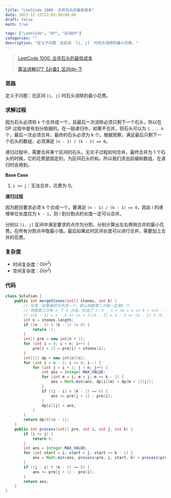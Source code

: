```yaml
---
title: "LeetCode 1000. 合并石头的最低成本"
date: 2023-12-15T22:03:36+08:00
draft: false
math: true

tags: ["LeetCode", "DP", "区间DP"]
categories: ""
description: "定义子问题：在区间 `[i, j]` 时石头消除的最小花费。"
---
```


> [LeetCode 1000. 合并石头的最低成本](https://leetcode.cn/problems/minimum-cost-to-merge-stones/)
>
> [算法讲解077【必备】区间dp-下](https://www.bilibili.com/video/BV1du4y1L7gy/)

### 思路

定义子问题：在区间 `[i, j]` 时石头消除的最小花费。

### 求解过程

因为石头必须将 `k` 个合并成一个，且最后一次消除必须只剩下一个石头，所以在 DP 过程中是有划分依据的。在一般递归中，如果不合并，则石头可以为 `1 ... k` 个，最后一次必须合并，最终的石头必须为 k 个。根据观察，满足最后只剩下一个石头的数组，必须满足 `(n - 1) / (k - 1) == 0`。

递归过程中，需要合并某个区间的石头，无论子过程如何合并，最终合并为 1 个石头的时候，它的花费是固定的，为区间石头的和。所以我们求出前缀和数组，在递归时会用到。

**Base Case**

1. `i >= j`：无法合并，花费为 0。

**递归过程**

因为题目要求必须 k 个合成一个，要满足 `(n - 1) / (k - 1) == 0`，因此 i 的递增单位长度应为 `k - 1`，则 i 到分割点的长度一定可以合并。

分别以 `[i, j]` 区间中满足要求的点作为分割，分别计算出左右两侧合并的最小花费。在所有分割点中取最小值。最后如果此时区间长度可以进行合并，需要加上合并的花费。

### 复杂度

- 时间复杂度：$O(n^2)$
- 空间复杂度：$O(n^2)$

### 代码

```java
class Solution {
    public int mergeStones(int[] stones, int k) {
        // 反推：如果最终合并成一个，那么倒数第二次就一定是k 个
        // 倒数第三次有 n 个 k 合成，形成了 n：k - n + nk = x => k + n(k - 1) = x
        // n(k - 1) = x - k => (n + 1)(k - 1) = x - 1 => (x - 1) % (k - 1) == 0;
        int n = stones.length;
        if ((n - 1) % (k - 1) != 0) {
            return -1;
        }
        int[] pre = new int[n + 1];
        for (int i = 0; i < n; i++) {
            pre[i + 1] = pre[i] + stones[i];
        }
        int[][] dp = new int[n][n];
        for (int i = n - 2; i >= 0; i--) {
            for (int j = i + 1; j < n; j++) {
                int ans = Integer.MAX_VALUE;
                for (int m = i; m < j; m += k - 1) {
                    ans = Math.min(ans, dp[i][m] + dp[m + 1][j]);
                }
                if ((j - i) % (k - 1) == 0) {
                    ans += pre[j + 1] - pre[i];
                }
                dp[i][j] = ans;
            }
        }
        return dp[0][n - 1];
    }
    public int process(int[] pre, int i, int j, int k) {
        if (i >= j) {
            return 0;
        }
        int ans = Integer.MAX_VALUE;
        for (int start = i; start < j; start += k - 1) {
            ans = Math.min(ans, process(pre, i, start, k) + process(pre, start + 1, j, k));
        }
        if ((j - i) % (k - 1) == 0) {
            ans += pre[j + 1] - pre[i];
        }
        return ans;
    }
}
```